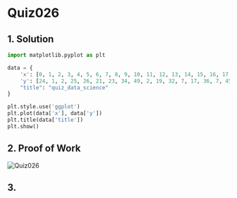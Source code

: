 # Quiz026

## 1. Solution
```.py
import matplotlib.pyplot as plt

data = {
    'x': [0, 1, 2, 3, 4, 5, 6, 7, 8, 9, 10, 11, 12, 13, 14, 15, 16, 17, 18, 19],
    'y': [24, 1, 2, 25, 26, 21, 23, 34, 49, 2, 19, 32, 7, 17, 36, 7, 45, 28, 40, 46],
    "title": "quiz_data_science"
}

plt.style.use('ggplot')
plt.plot(data['x'], data['y'])
plt.title(data['title'])
plt.show()
```
## 2. Proof of Work
![Quiz026](https://github.com/AntGra25/unit2-CS24/assets/142757981/b3568b77-59a9-4ec5-a9d2-73d79e2e0cdb)

## 3. 
